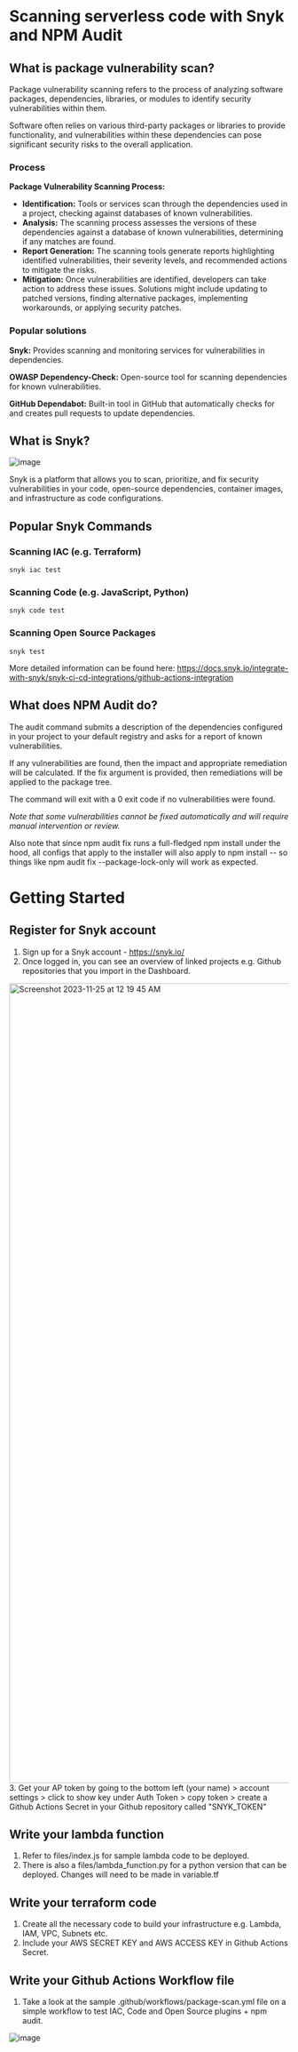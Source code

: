 # Scanning serverless code with Snyk and NPM Audit

## What is package vulnerability scan?

Package vulnerability scanning refers to the process of analyzing software packages, dependencies, libraries, or modules to identify security vulnerabilities within them. 

Software often relies on various third-party packages or libraries to provide functionality, and vulnerabilities within these dependencies can pose significant security risks to the overall application.

### Process

<b>Package Vulnerability Scanning Process:</b> 

- <b>Identification:</b>  Tools or services scan through the dependencies used in a project, checking against databases of known vulnerabilities.
- <b>Analysis:</b>  The scanning process assesses the versions of these dependencies against a database of known vulnerabilities, determining if any matches are found.
- <b>Report Generation:</b>  The scanning tools generate reports highlighting identified vulnerabilities, their severity levels, and recommended actions to mitigate the risks.
- <b>Mitigation:</b>  Once vulnerabilities are identified, developers can take action to address these issues. Solutions might include updating to patched versions, finding alternative packages, implementing workarounds, or applying security patches.

### Popular solutions

<b>Snyk:</b> Provides scanning and monitoring services for vulnerabilities in dependencies.

<b>OWASP Dependency-Check:</b> Open-source tool for scanning dependencies for known vulnerabilities.

<b>GitHub Dependabot:</b> Built-in tool in GitHub that automatically checks for and creates pull requests to update dependencies.

## What is Snyk?
![image](https://github.com/luqmannnn/serverless-package-scan/assets/9068525/f2c190b9-a470-4f85-bd13-2157b8a452a1)

Snyk is a platform that allows you to scan, prioritize, and fix security vulnerabilities in your code, open-source dependencies, container images, and infrastructure as code configurations.

## Popular Snyk Commands
### Scanning IAC (e.g. Terraform)
```snyk iac test```

### Scanning Code (e.g. JavaScript, Python)
```snyk code test```

### Scanning Open Source Packages
```snyk test```

More detailed information can be found here: https://docs.snyk.io/integrate-with-snyk/snyk-ci-cd-integrations/github-actions-integration

## What does NPM Audit do?

The audit command submits a description of the dependencies configured in your project to your default registry and asks for a report of known vulnerabilities. 

If any vulnerabilities are found, then the impact and appropriate remediation will be calculated. If the fix argument is provided, then remediations will be applied to the package tree.

The command will exit with a 0 exit code if no vulnerabilities were found.

<i>Note that some vulnerabilities cannot be fixed automatically and will require manual intervention or review. </i>

Also note that since npm audit fix runs a full-fledged npm install under the hood, all configs that apply to the installer will also apply to npm install -- so things like npm audit fix --package-lock-only will work as expected.

# Getting Started
## Register for Snyk account
1. Sign up for a Snyk account - https://snyk.io/
2. Once logged in, you can see an overview of linked projects e.g. Github repositories that you import in the Dashboard.
<img width="1440" alt="Screenshot 2023-11-25 at 12 19 45 AM" src="https://github.com/luqmannnn/serverless-package-scan/assets/9068525/7f1a9968-f8d6-44bc-adfa-0c82cf1600b2">
3. Get your AP token by going to the bottom left (your name) > account settings > click to show key under Auth Token > copy token > create a Github Actions Secret in your Github repository called "SNYK_TOKEN"

## Write your lambda function
1. Refer to files/index.js for sample lambda code to be deployed.
2. There is also a files/lambda_function.py for a python version that can be deployed. Changes will need to be made in variable.tf

## Write your terraform code
1. Create all the necessary code to build your infrastructure e.g. Lambda, IAM, VPC, Subnets etc.
2. Include your AWS SECRET KEY and AWS ACCESS KEY in Github Actions Secret.

## Write your Github Actions Workflow file
1. Take a look at the sample .github/workflows/package-scan.yml file on a simple workflow to test IAC, Code and Open Source plugins + npm audit.

![image](https://github.com/user-attachments/assets/5a2d28de-a241-4def-a3d3-531fb1dbf497)

